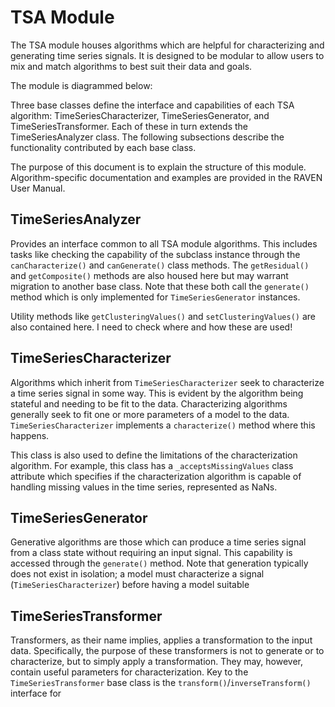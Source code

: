 # TSA Module
The TSA module houses algorithms which are helpful for characterizing and generating time series signals.
It is designed to be modular to allow users to mix and match algorithms to best suit their data and goals.

The module is diagrammed below:
<!-- TODO: Add module diagram here -->

Three base classes define the interface and capabilities of each TSA algorithm: TimeSeriesCharacterizer, TimeSeriesGenerator, and TimeSeriesTransformer.
Each of these in turn extends the TimeSeriesAnalyzer class.
The following subsections describe the functionality contributed by each base class.

The purpose of this document is to explain the structure of this module.
Algorithm-specific documentation and examples are provided in the RAVEN User Manual.

## TimeSeriesAnalyzer
Provides an interface common to all TSA module algorithms.
This includes tasks like checking the capability of the subclass instance through the `canCharacterize()` and `canGenerate()` class methods.
The `getResidual()` and `getComposite()` methods are also housed here but may warrant migration to another base class. <!-- TODO: update this line if necessary -->
Note that these both call the `generate()` method which is only implemented for `TimeSeriesGenerator` instances.

Utility methods like `getClusteringValues()` and `setClusteringValues()` are also contained here.
I need to check where and how these are used! <!-- TODO -->

## TimeSeriesCharacterizer
Algorithms which inherit from `TimeSeriesCharacterizer` seek to characterize a time series signal in some way.
This is evident by the algorithm being stateful and needing to be fit to the data.
Characterizing algorithms generally seek to fit one or more parameters of a model to the data.
`TimeSeriesCharacterizer` implements a `characterize()` method where this happens.

This class is also used to define the limitations of the characterization algorithm.
For example, this class has a `_acceptsMissingValues` class attribute which specifies if the characterization algorithm is capable of handling missing values in the time series, represented as NaNs.

## TimeSeriesGenerator
Generative algorithms are those which can produce a time series signal from a class state without requiring an input signal.
This capability is accessed through the `generate()` method.
Note that generation typically does not exist in isolation; a model must characterize a signal (`TimeSeriesCharacterizer`) before having a model suitable

## TimeSeriesTransformer
Transformers, as their name implies, applies a transformation to the input data.
Specifically, the purpose of these transformers is not to generate or to characterize, but to simply apply a transformation.
They may, however, contain useful parameters for characterization.
Key to the `TimeSeriesTransformer` base class is the `transform()`/`inverseTransform()` interface for
